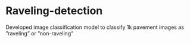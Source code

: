 # Raveling-detection
Developed image classification model to classify 1k pavement images as ”raveling” or ”non-raveling”
